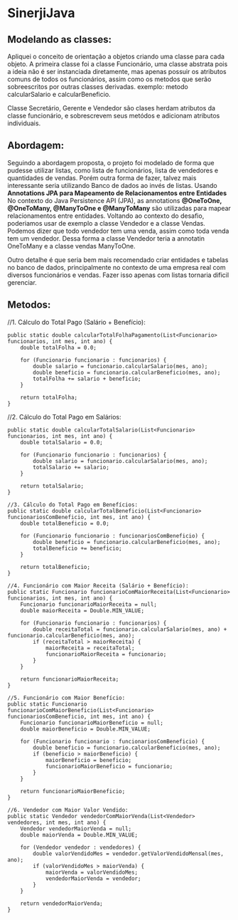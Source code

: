 # SinerjiJava
## Modelando as classes:
Apliquei o conceito de orientação a objetos criando uma classe para cada objeto. A primeira classe foi a classe Funcionário, uma classe abstrata pois a ideia não é ser instanciada diretamente,
mas apenas possuir os atributos comuns de todos os funcionários, assim como os metodos que serão sobreescritos por outras classes derivadas. exemplo: metodo  calcularSalario e calcularBeneficio. 

Classe Secretário, Gerente e Vendedor são clases herdam atributos da classe funcionário, e sobrescrevem seus metódos e adicionam atributos individuais. 

## Abordagem:
Seguindo a abordagem proposta, o projeto foi modelado de forma que pudesse utilizar listas, como lista de funcionários, lista de vendedores e quantidades de vendas. Porém outra forma de fazer, talvez mais interessante seria utilizando Banco de dados ao invés de listas. Usando **Annotations JPA para Mapeamento de Relacionamentos entre Entidades** No contexto do Java Persistence API (JPA), as annotations **@OneToOne, @OneToMany, @ManyToOne e @ManyToMany** são utilizadas para mapear relacionamentos entre entidades. Voltando ao contexto do desafio,  poderiamos usar de exemplo a classe Vendedor e a classe Vendas. Podemos dizer que todo vendedor tem uma venda, assim como toda venda tem um vendedor. Dessa forma a classe Vendedor teria a annotatin OneToMany e a classe vendas ManyToOne. 

Outro detalhe é que seria bem mais recomendado criar entidades e tabelas no banco de dados, principalmente no contexto de uma empresa real com diversos funcionários e vendas. Fazer isso apenas com listas tornaria dificil gerenciar. 

## Metodos:

//1. Cálculo do Total Pago (Salário + Benefício):
    
    public static double calcularTotalFolhaPagamento(List<Funcionario> funcionarios, int mes, int ano) {
        double totalFolha = 0.0;

        for (Funcionario funcionario : funcionarios) {
            double salario = funcionario.calcularSalario(mes, ano);
            double beneficio = funcionario.calcularBeneficio(mes, ano);
            totalFolha += salario + beneficio;
        }

        return totalFolha;
    }

//2. Cálculo do Total Pago em Salários:
    
    public static double calcularTotalSalario(List<Funcionario> funcionarios, int mes, int ano) {
        double totalSalario = 0.0;

        for (Funcionario funcionario : funcionarios) {
            double salario = funcionario.calcularSalario(mes, ano);
            totalSalario += salario;
        }

        return totalSalario;
    }

    //3. Cálculo do Total Pago em Benefícios:
    public static double calcularTotalBeneficio(List<Funcionario> funcionariosComBeneficio, int mes, int ano) {
        double totalBeneficio = 0.0;

        for (Funcionario funcionario : funcionariosComBeneficio) {
            double beneficio = funcionario.calcularBeneficio(mes, ano);
            totalBeneficio += beneficio;
        }

        return totalBeneficio;
    }

    //4. Funcionário com Maior Receita (Salário + Benefício):
    public static Funcionario funcionarioComMaiorReceita(List<Funcionario> funcionarios, int mes, int ano) {
        Funcionario funcionarioMaiorReceita = null;
        double maiorReceita = Double.MIN_VALUE;

        for (Funcionario funcionario : funcionarios) {
            double receitaTotal = funcionario.calcularSalario(mes, ano) + funcionario.calcularBeneficio(mes, ano);
            if (receitaTotal > maiorReceita) {
                maiorReceita = receitaTotal;
                funcionarioMaiorReceita = funcionario;
            }
        }

        return funcionarioMaiorReceita;
    }

    //5. Funcionário com Maior Benefício:
    public static Funcionario funcionarioComMaiorBeneficio(List<Funcionario> funcionariosComBeneficio, int mes, int ano) {
        Funcionario funcionarioMaiorBeneficio = null;
        double maiorBeneficio = Double.MIN_VALUE;

        for (Funcionario funcionario : funcionariosComBeneficio) {
            double beneficio = funcionario.calcularBeneficio(mes, ano);
            if (beneficio > maiorBeneficio) {
                maiorBeneficio = beneficio;
                funcionarioMaiorBeneficio = funcionario;
            }
        }

        return funcionarioMaiorBeneficio;
    }

    //6. Vendedor com Maior Valor Vendido:
    public static Vendedor vendedorComMaiorVenda(List<Vendedor> vendedores, int mes, int ano) {
        Vendedor vendedorMaiorVenda = null;
        double maiorVenda = Double.MIN_VALUE;

        for (Vendedor vendedor : vendedores) {
            double valorVendidoMes = vendedor.getValorVendidoMensal(mes, ano);
            if (valorVendidoMes > maiorVenda) {
                maiorVenda = valorVendidoMes;
                vendedorMaiorVenda = vendedor;
            }
        }

        return vendedorMaiorVenda;
    }

